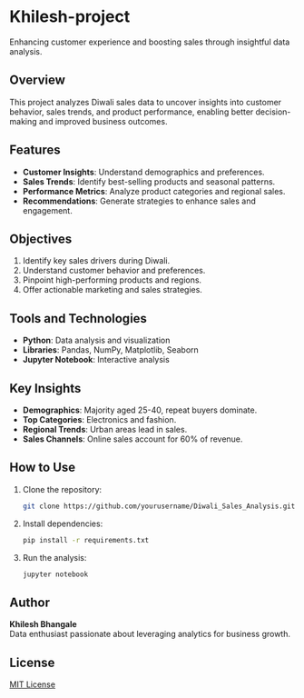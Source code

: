 # Khilesh-project

Enhancing customer experience and boosting sales through insightful data analysis.

## Overview
This project analyzes Diwali sales data to uncover insights into customer behavior, sales trends, and product performance, enabling better decision-making and improved business outcomes.

## Features
- **Customer Insights**: Understand demographics and preferences.
- **Sales Trends**: Identify best-selling products and seasonal patterns.
- **Performance Metrics**: Analyze product categories and regional sales.
- **Recommendations**: Generate strategies to enhance sales and engagement.

## Objectives
1. Identify key sales drivers during Diwali.
2. Understand customer behavior and preferences.
3. Pinpoint high-performing products and regions.
4. Offer actionable marketing and sales strategies.

## Tools and Technologies
- **Python**: Data analysis and visualization
- **Libraries**: Pandas, NumPy, Matplotlib, Seaborn
- **Jupyter Notebook**: Interactive analysis

## Key Insights
- **Demographics**: Majority aged 25-40, repeat buyers dominate.
- **Top Categories**: Electronics and fashion.
- **Regional Trends**: Urban areas lead in sales.
- **Sales Channels**: Online sales account for 60% of revenue.

## How to Use
1. Clone the repository:
   ```bash
   git clone https://github.com/yourusername/Diwali_Sales_Analysis.git
   ```
2. Install dependencies:
   ```bash
   pip install -r requirements.txt
   ```
3. Run the analysis:
   ```bash
   jupyter notebook
   ```

## Author
**Khilesh Bhangale**  
Data enthusiast passionate about leveraging analytics for business growth.

## License
[MIT License](LICENSE)

